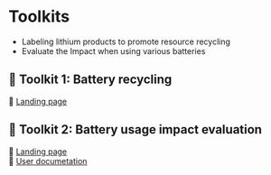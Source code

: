 # Toolkits
* Labeling lithium products to promote resource recycling
* Evaluate the Impact when using various batteries  

## :hammer: Toolkit 1: Battery recycling
:link: [Landing page]([[https://google.com](https://storymaps.arcgis.com/stories/2006a91575e24392820666473f43ac2a)](https://storymaps.arcgis.com/stories/2006a91575e24392820666473f43ac2a))  

## :hammer: Toolkit 2: Battery usage impact evaluation
:link: [Landing page](https://google.com)  
:closed_book: [User documetation](https://google.com)


